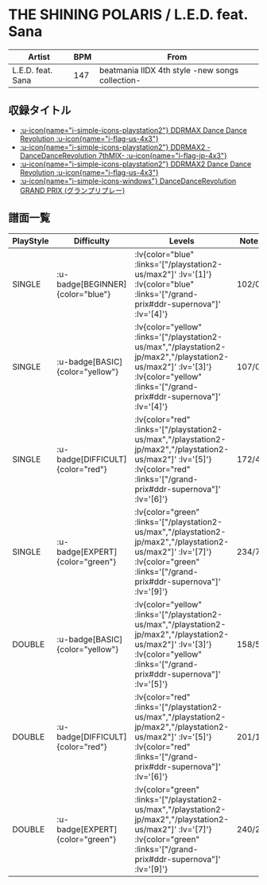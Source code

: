 # THE SHINING POLARIS / L.E.D. feat. Sana

|Artist|BPM|From|
|------|---|----|
|L.E.D. feat. Sana|147|beatmania IIDX 4th style -new songs collection-|

## 収録タイトル

- [ :u-icon{name="i-simple-icons-playstation2"} DDRMAX Dance Dance Revolution :u-icon{name="i-flag-us-4x3"} ](/playstation2-us/max)
- [ :u-icon{name="i-simple-icons-playstation2"} DDRMAX2 -DanceDanceRevolution 7thMIX- :u-icon{name="i-flag-jp-4x3"} ](/playstation2-jp/max2)
- [ :u-icon{name="i-simple-icons-playstation2"} DDRMAX2 Dance Dance Revolution :u-icon{name="i-flag-us-4x3"} ](/playstation2-us/max2)
- [ :u-icon{name="i-simple-icons-windows"} DanceDanceRevolution GRAND PRIX (グランプリプレー)](/grand-prix#ddr-supernova)

## 譜面一覧

|PlayStyle|Difficulty|Levels|Notes|Movie|
|---------|----------|------|-----|-----|
|SINGLE| :u-badge[BEGINNER]{color="blue"} | :lv{color="blue" :links='["/playstation2-us/max2"]' :lv='[1]'}  :lv{color="blue" :links='["/grand-prix#ddr-supernova"]' :lv='[4]'} |102/0||
|SINGLE| :u-badge[BASIC]{color="yellow"} | :lv{color="yellow" :links='["/playstation2-us/max","/playstation2-jp/max2","/playstation2-us/max2"]' :lv='[3]'}  :lv{color="yellow" :links='["/grand-prix#ddr-supernova"]' :lv='[4]'} |107/0||
|SINGLE| :u-badge[DIFFICULT]{color="red"} | :lv{color="red" :links='["/playstation2-us/max","/playstation2-jp/max2","/playstation2-us/max2"]' :lv='[5]'}  :lv{color="red" :links='["/grand-prix#ddr-supernova"]' :lv='[6]'} |172/42||
|SINGLE| :u-badge[EXPERT]{color="green"} | :lv{color="green" :links='["/playstation2-us/max","/playstation2-jp/max2","/playstation2-us/max2"]' :lv='[7]'}  :lv{color="green" :links='["/grand-prix#ddr-supernova"]' :lv='[9]'} |234/75||
|DOUBLE| :u-badge[BASIC]{color="yellow"} | :lv{color="yellow" :links='["/playstation2-us/max","/playstation2-jp/max2","/playstation2-us/max2"]' :lv='[3]'}  :lv{color="yellow" :links='["/grand-prix#ddr-supernova"]' :lv='[5]'} |158/5||
|DOUBLE| :u-badge[DIFFICULT]{color="red"} | :lv{color="red" :links='["/playstation2-us/max","/playstation2-jp/max2","/playstation2-us/max2"]' :lv='[5]'}  :lv{color="red" :links='["/grand-prix#ddr-supernova"]' :lv='[6]'} |201/19||
|DOUBLE| :u-badge[EXPERT]{color="green"} | :lv{color="green" :links='["/playstation2-us/max","/playstation2-jp/max2","/playstation2-us/max2"]' :lv='[7]'}  :lv{color="green" :links='["/grand-prix#ddr-supernova"]' :lv='[9]'} |240/28||

